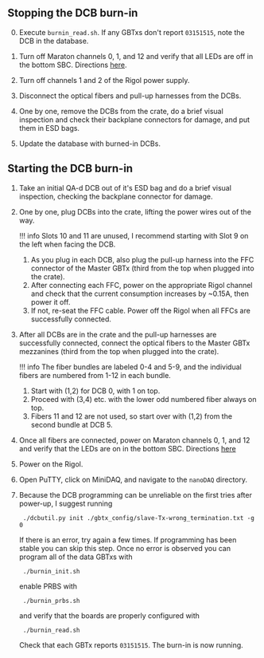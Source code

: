 ## Stopping the DCB burn-in

0. Execute `burnin_read.sh`. If any GBTxs don't report `03151515`, note the DCB
   in the database.

1. Turn off Maraton channels 0, 1, and 12 and verify that all LEDs are off in
   the bottom SBC. Directions [here](./burnin_sw_setup.md#controlling-the-psu-maraton-with-curl).

2. Turn off channels 1 and 2 of the Rigol power supply.

3. Disconnect the optical fibers and pull-up harnesses from the DCBs.

4. One by one, remove the DCBs from the crate, do a brief visual inspection and
   check their backplane connectors for damage, and put them in ESD bags.

5. Update the database with burned-in DCBs.


## Starting the DCB burn-in

1. Take an initial QA-d DCB out of it's ESD bag and do a brief visual
   inspection, checking the backplane connector for damage.

2. One by one, plug DCBs into the crate, lifting the power wires out of the
   way.

    !!! info
        Slots 10 and 11 are unused, I recommend starting with Slot 9 on the left
        when facing the DCB.

    1. As you plug in each DCB, also plug the pull-up harness into the FFC
       connector of the Master GBTx (third from the top when plugged into the
       crate).
    2. After connecting each FFC, power on the appropriate Rigol channel and
       check that the current consumption increases by ~0.15A, then power it off.
    3. If not, re-seat the FFC cable.  Power off the Rigol when all FFCs are
       successfully connected.

3. After all DCBs are in the crate and the pull-up harnesses are successfully
   connected, connect the optical fibers to the Master GBTx mezzanines (third from
   the top when plugged into the crate).

    !!! info
        The fiber bundles are labeled 0-4 and 5-9, and the individual fibers are
        numbered from 1-12 in each bundle.

    1. Start with (1,2) for DCB 0, with 1 on top.
    2. Proceed with (3,4) etc. with the lower odd numbered fiber always on top.
    3. Fibers 11 and 12 are not used, so start over with (1,2) from the second
       bundle at DCB 5.

4. Once all fibers are connected, power on Maraton channels 0, 1, and 12 and
   verify that the LEDs are on in the bottom SBC. Directions [here](./burnin_sw_setup.md#controlling-the-psu-maraton-with-curl)

5. Power on the Rigol.

6. Open PuTTY, click on MiniDAQ, and navigate to the `nanoDAQ` directory.

7. Because the DCB programming can be unreliable on the first tries after power-up, I suggest running

        ./dcbutil.py init ./gbtx_config/slave-Tx-wrong_termination.txt -g 0

    If there is an error, try again a few times.  If programming has been stable
    you can skip this step.  Once no error is observed you can program all of the
    data GBTxs with

        ./burnin_init.sh

    enable PRBS with

        ./burnin_prbs.sh

    and verify that the boards are properly configured with

        ./burnin_read.sh

    Check that each GBTx reports `03151515`.  The burn-in is now running.

